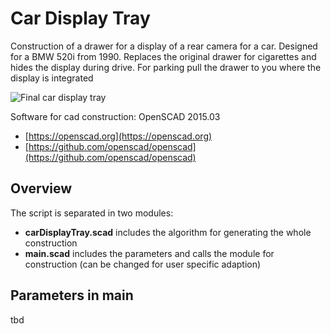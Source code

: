# Car Display Tray #

Construction of a drawer for a display of a rear camera for a car. Designed for a BMW 520i from 1990. Replaces the original drawer for cigarettes and hides the display during drive. For parking pull the drawer to you where the display is integrated

![Final car display tray](pictures/tbd.png)

Software for cad construction: OpenSCAD 2015.03
- [https://openscad.org](https://openscad.org)
- [https://github.com/openscad/openscad](https://github.com/openscad/openscad)

## Overview ##

The script is separated in two modules:
- __carDisplayTray.scad__ includes the algorithm for generating the whole construction
- __main.scad__ includes the parameters and calls the module for construction (can be changed for user specific adaption)

## Parameters in main ##

tbd
